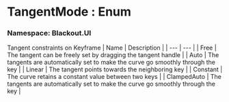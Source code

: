 # TangentMode : Enum
### Namespace: Blackout.UI


Tangent constraints on Keyframe
| Name | Description |
| --- | --- |
| Free | The tangent can be freely set by dragging the tangent handle |
| Auto | The tangents are automatically set to make the curve go smoothly through the key |
| Linear | The tangent points towards the neighboring key |
| Constant | The curve retains a constant value between two keys |
| ClampedAuto | The tangents are automatically set to make the curve go smoothly through the key |
